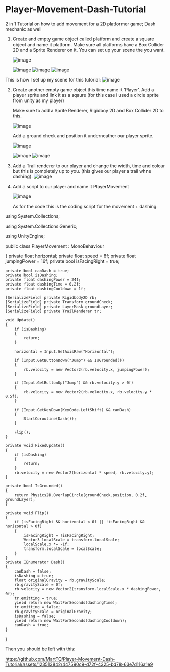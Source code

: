 # Player-Movement-Dash-Tutorial
2 in 1 Tutorial on how to add movement for a 2D platformer game; Dash mechanic as well

1. Create and empty game object called platform and create a square object and name it platform. Make sure all platforms have a Box Collider 2D and a Sprite Renderer on it. You can set up your scene the you want.

   ![image](https://github.com/MartTQ/Player-Movement-Dash-Tutorial/assets/123513842/d9f7e073-256f-4013-a9a0-0a31d6ec512a)
   
   ![image](https://github.com/MartTQ/Player-Movement-Dash-Tutorial/assets/123513842/08eafd31-bea9-4f14-b111-29378bfbb0b7)
   ![image](https://github.com/MartTQ/Player-Movement-Dash-Tutorial/assets/123513842/dbb409d2-b488-43a7-b17d-066fb4914c31)
   ![image](https://github.com/MartTQ/Player-Movement-Dash-Tutorial/assets/123513842/c04b3a7e-61c5-4cc1-a43e-4800a9b500ad)

This is how I set up my scene for this tutorial:
![image](https://github.com/MartTQ/Player-Movement-Dash-Tutorial/assets/123513842/941810d6-40d6-4b5b-a6bc-26d69672cf94)

2. Create another empty game object this time name it 'Player'. Add a player sprite and link it as a sqaure (for this case i used a circle sprite from unity as my player)

   Make sure to add a Sprite Renderer, Rigidboy 2D and Box Collider 2D to this.

   ![image](https://github.com/MartTQ/Player-Movement-Dash-Tutorial/assets/123513842/5f143be2-d537-417a-a0d2-a2a2264c151d)

   Add a ground check and position it underneather our player sprite.

   ![image](https://github.com/MartTQ/Player-Movement-Dash-Tutorial/assets/123513842/07ec3792-a15b-4a73-b158-12ccc0be8822)
   
   ![image](https://github.com/MartTQ/Player-Movement-Dash-Tutorial/assets/123513842/253cf11c-39cf-45f5-b5b5-2640d2d88f23)
   ![image](https://github.com/MartTQ/Player-Movement-Dash-Tutorial/assets/123513842/eeada807-8932-4811-a5d9-53da0dba6fb1)

4. Add a Trail renderer to our player and change the width, time and colour but this is completely up to you. (this gives our player a trail whne dashing).
   ![image](https://github.com/MartTQ/Player-Movement-Dash-Tutorial/assets/123513842/c6edb0e4-26b3-4e92-93b5-876395bab3f2)

5. Add a script to our player and name it PlayerMovement

   ![image](https://github.com/MartTQ/Player-Movement-Dash-Tutorial/assets/123513842/f67107e2-298e-4841-8661-6c5059a31729)

   As for the code this is the coding script for the movement + dashing:

using System.Collections;

using System.Collections.Generic;

using UnityEngine;

public class PlayerMovement : MonoBehaviour

{
    private float horizontal;
    private float speed = 8f;
    private float jumpingPower = 16f;
    private bool isFacingRight = true;

    private bool canDash = true;
    private bool isDashing;
    private float dashingPower = 24f;
    private float dashingTime = 0.2f;
    private float dashingCooldown = 1f;

    [SerializeField] private Rigidbody2D rb;
    [SerializeField] private Transform groundCheck;
    [SerializeField] private LayerMask groundLayer;
    [SerializeField] private TrailRenderer tr;

    void Update()
    {
        if (isDashing)
        {
            return;
        }

        horizontal = Input.GetAxisRaw("Horizontal");

        if (Input.GetButtonDown("Jump") && IsGrounded())
        {
            rb.velocity = new Vector2(rb.velocity.x, jumpingPower);
        }

        if (Input.GetButtonUp("Jump") && rb.velocity.y > 0f)
        {
            rb.velocity = new Vector2(rb.velocity.x, rb.velocity.y * 0.5f);
        }

        if (Input.GetKeyDown(KeyCode.LeftShift) && canDash)
        {
            StartCoroutine(Dash());
        }

        Flip();
    }

    private void FixedUpdate()
    {
        if (isDashing)
        {
            return;
        }
        rb.velocity = new Vector2(horizontal * speed, rb.velocity.y);
    }

    private bool IsGrounded()
    {
        return Physics2D.OverlapCircle(groundCheck.position, 0.2f, groundLayer);
    }

    private void Flip()
    {
        if (isFacingRight && horizontal < 0f || !isFacingRight && horizontal > 0f)
        {
            isFacingRight = !isFacingRight;
            Vector3 localScale = transform.localScale;
            localScale.x *= -1f;
            transform.localScale = localScale;
        }
    }
    private IEnumerator Dash()
    {
        canDash = false;
        isDashing = true;
        float originalGravity = rb.gravityScale;
        rb.gravityScale = 0f;
        rb.velocity = new Vector2(transform.localScale.x * dashingPower, 0f);
        tr.emitting = true;
        yield return new WaitForSeconds(dashingTime);
        tr.emitting = false;
        rb.gravityScale = originalGravity;
        isDashing = false;
        yield return new WaitForSeconds(dashingCooldown);
        canDash = true;
    }
}


Then you should be left with this:

https://github.com/MartTQ/Player-Movement-Dash-Tutorial/assets/123513842/447590c9-d72f-4325-bd78-63e7d116a1e9


   


